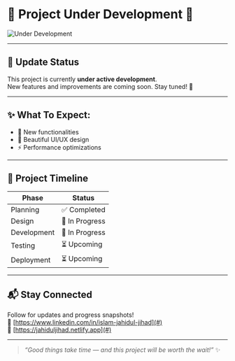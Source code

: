 # 🚧 Project Under Development 🚧

![Under Development](https://raw.githubusercontent.com/rohitrox/rohitrox/main/code.gif)

---

## 📢 Update Status

This project is currently **under active development**.  
New features and improvements are coming soon. Stay tuned! 🌟

---

## ✨ What To Expect:

-   🚀 New functionalities
-   🎨 Beautiful UI/UX design
-   ⚡ Performance optimizations

---

## 📅 Project Timeline

| Phase       | Status         |
| ----------- | -------------- |
| Planning    | ✅ Completed   |
| Design      | 🚧 In Progress |
| Development | 🚧 In Progress |
| Testing     | ⏳ Upcoming    |
| Deployment  | ⏳ Upcoming    |

---

## 📬 Stay Connected

Follow for updates and progress snapshots!  
🔗 [https://www.linkedin.com/in/islam-jahidul-jihad](#)  
🔗 [https://jahiduljihad.netlify.app](#)

---

> _“Good things take time — and this project will be worth the wait!”_ ✨
